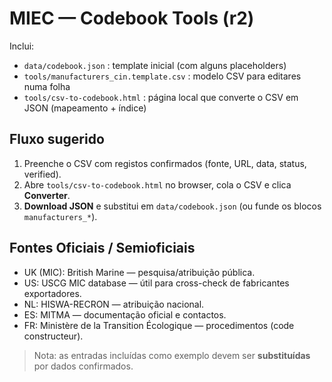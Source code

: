 
# MIEC — Codebook Tools (r2)

Inclui:
- `data/codebook.json` : template inicial (com alguns placeholders)
- `tools/manufacturers_cin.template.csv` : modelo CSV para editares numa folha
- `tools/csv-to-codebook.html` : página local que converte o CSV em JSON (mapeamento + índice)

## Fluxo sugerido
1. Preenche o CSV com registos confirmados (fonte, URL, data, status, verified).
2. Abre `tools/csv-to-codebook.html` no browser, cola o CSV e clica **Converter**.
3. **Download JSON** e substitui em `data/codebook.json` (ou funde os blocos `manufacturers_*`).

## Fontes Oficiais / Semioficiais
- UK (MIC): British Marine — pesquisa/atribuição pública.
- US: USCG MIC database — útil para cross-check de fabricantes exportadores.
- NL: HISWA-RECRON — atribuição nacional.
- ES: MITMA — documentação oficial e contactos.
- FR: Ministère de la Transition Écologique — procedimentos (code constructeur).

> Nota: as entradas incluídas como exemplo devem ser **substituídas** por dados confirmados.
